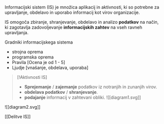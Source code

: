 Informacijski sistem (IS) je množica aplikacij in aktivnosti, ki so potrebne za upravljanje, obdelavo in uporabo informacij kot virov organizacije.

IS omogoča zbiranje, shranjevanje, obdelavo in analizo **podatkov** na način, ki zagotavlja zadovoljevanje **informacijskih zahtev** na vseh ravneh upravljanja.

Gradniki informacijskega sistema
- strojna oprema
- programska oprema
- Pravila \[Ocena je od 1 - 5]
- Ljudje \[vnašanje, obdelava, uporaba]

> [!Aktivnosti IS] 
> - **Sprejemanje** / **zajemanje** podatkov iz notranjih in zunanjih virov.
> - **obdelava podatkov** / **shranjevanje**.
> - **podajanje** informacij v zahtevani obliki.
> ![[diagram1.svg]]

![[diagram2.svg]]

[[Delitve IS]]
